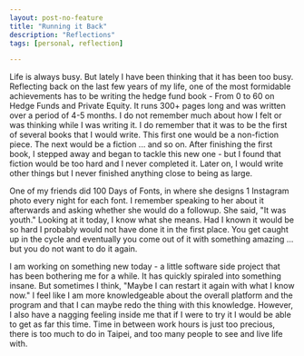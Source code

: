 ```yaml
---
layout: post-no-feature
title: "Running it Back"
description: "Reflections"
tags: [personal, reflection]

---
```


Life is always busy. But lately I have been thinking that it has been too busy. Reflecting back on the last few years of my life, one of the most formidable achievements has to be writing the hedge fund book - From 0 to 60 on Hedge Funds and Private Equity. It runs 300+ pages long and was written over a period of 4-5 months. I do not remember much about how I felt or was thinking while I was writing it. I do remember that it was to be the first of several books that I would write. This first one would be a non-fiction piece. The next would be a fiction ... and so on. After finishing the first book, I stepped away and began to tackle this new one - but I found that fiction would be too hard and I never completed it. Later on, I would write other things but I never finished anything close to being as large.

One of my friends did 100 Days of Fonts, in where she designs 1 Instagram photo every night for each font. I remember speaking to her about it afterwards and asking whether she would do a followup. She said, "It was youth." Looking at it today, I know what she means. Had I known it would be so hard I probably would not have done it in the first place. You get caught up in the cycle and eventually you come out of it with something amazing ... but you do not want to do it again.

I am working on something new today - a little software side project that has been bothering me for a while. It has quickly spiraled into something insane. But sometimes I think, "Maybe I can restart it again with what I know now." I feel like I am more knowledgeable about the overall platform and the program and that I can maybe redo the thing with this knowledge. However, I also have a nagging feeling inside me that if I were to try it I would be able to get as far this time. Time in between work hours is just too precious, there is too much to do in Taipei, and too many people to see and live life with.
